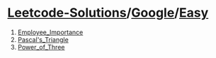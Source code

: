# [Leetcode-Solutions](./../..)/[Google](./..)/[Easy](./)
1. [Employee_Importance](./Employee_Importance.md)
2. [Pascal's_Triangle](./Pascal%27s_Triangle.md)
3. [Power_of_Three](./Power_of_Three.md)
